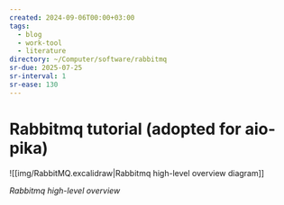 ```yaml
---
created: 2024-09-06T00:00+03:00
tags:
  - blog
  - work-tool
  - literature
directory: ~/Computer/software/rabbitmq
sr-due: 2025-07-25
sr-interval: 1
sr-ease: 130
---
```


# Rabbitmq tutorial (adopted for aio-pika)

![[img/RabbitMQ.excalidraw|Rabbitmq high-level overview diagram]]

_Rabbitmq high-level overview_
